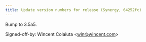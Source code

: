 ```yaml
---
title: Update version numbers for release (Synergy, 64252fc)
---
```


Bump to 3.5a5.

Signed-off-by: Wincent Colaiuta &lt;win@wincent.com&gt;
